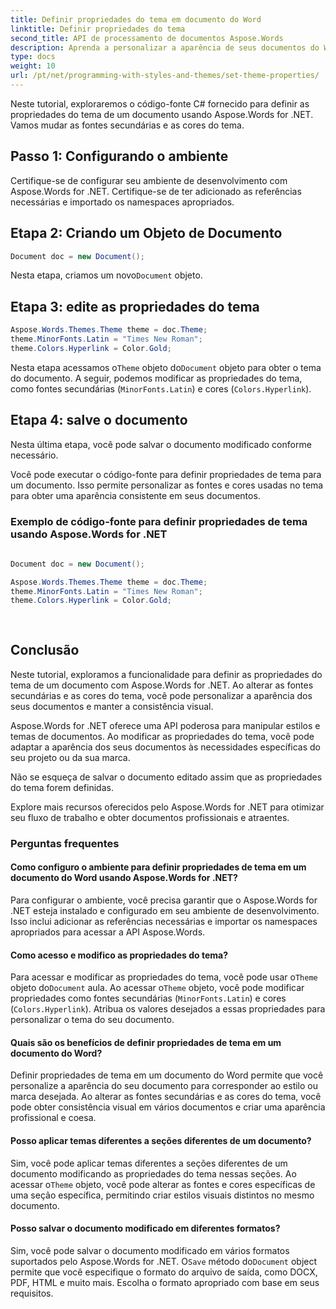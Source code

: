 ```yaml
---
title: Definir propriedades do tema em documento do Word
linktitle: Definir propriedades do tema
second_title: API de processamento de documentos Aspose.Words
description: Aprenda a personalizar a aparência de seus documentos do Word alterando as propriedades do tema com Aspose.Words for .NET. Obtenha resultados profissionais e atraentes.
type: docs
weight: 10
url: /pt/net/programming-with-styles-and-themes/set-theme-properties/
---
```

Neste tutorial, exploraremos o código-fonte C# fornecido para definir as propriedades do tema de um documento usando Aspose.Words for .NET. Vamos mudar as fontes secundárias e as cores do tema.

## Passo 1: Configurando o ambiente

Certifique-se de configurar seu ambiente de desenvolvimento com Aspose.Words for .NET. Certifique-se de ter adicionado as referências necessárias e importado os namespaces apropriados.

## Etapa 2: Criando um Objeto de Documento

```csharp
Document doc = new Document();
```

Nesta etapa, criamos um novo`Document` objeto.

## Etapa 3: edite as propriedades do tema

```csharp
Aspose.Words.Themes.Theme theme = doc.Theme;
theme.MinorFonts.Latin = "Times New Roman";
theme.Colors.Hyperlink = Color.Gold;
```

Nesta etapa acessamos o`Theme` objeto do`Document` objeto para obter o tema do documento. A seguir, podemos modificar as propriedades do tema, como fontes secundárias (`MinorFonts.Latin`) e cores (`Colors.Hyperlink`).

## Etapa 4: salve o documento

Nesta última etapa, você pode salvar o documento modificado conforme necessário.

Você pode executar o código-fonte para definir propriedades de tema para um documento. Isso permite personalizar as fontes e cores usadas no tema para obter uma aparência consistente em seus documentos.

### Exemplo de código-fonte para definir propriedades de tema usando Aspose.Words for .NET 
```csharp
            
Document doc = new Document();

Aspose.Words.Themes.Theme theme = doc.Theme;
theme.MinorFonts.Latin = "Times New Roman";
theme.Colors.Hyperlink = Color.Gold;
            
        
```

## Conclusão

Neste tutorial, exploramos a funcionalidade para definir as propriedades do tema de um documento com Aspose.Words for .NET. Ao alterar as fontes secundárias e as cores do tema, você pode personalizar a aparência dos seus documentos e manter a consistência visual.

Aspose.Words for .NET oferece uma API poderosa para manipular estilos e temas de documentos. Ao modificar as propriedades do tema, você pode adaptar a aparência dos seus documentos às necessidades específicas do seu projeto ou da sua marca.

Não se esqueça de salvar o documento editado assim que as propriedades do tema forem definidas.

Explore mais recursos oferecidos pelo Aspose.Words for .NET para otimizar seu fluxo de trabalho e obter documentos profissionais e atraentes.

### Perguntas frequentes

#### Como configuro o ambiente para definir propriedades de tema em um documento do Word usando Aspose.Words for .NET?

Para configurar o ambiente, você precisa garantir que o Aspose.Words for .NET esteja instalado e configurado em seu ambiente de desenvolvimento. Isso inclui adicionar as referências necessárias e importar os namespaces apropriados para acessar a API Aspose.Words.

#### Como acesso e modifico as propriedades do tema?

 Para acessar e modificar as propriedades do tema, você pode usar o`Theme` objeto do`Document` aula. Ao acessar o`Theme` objeto, você pode modificar propriedades como fontes secundárias (`MinorFonts.Latin`) e cores (`Colors.Hyperlink`). Atribua os valores desejados a essas propriedades para personalizar o tema do seu documento.

#### Quais são os benefícios de definir propriedades de tema em um documento do Word?

Definir propriedades de tema em um documento do Word permite que você personalize a aparência do seu documento para corresponder ao estilo ou marca desejada. Ao alterar as fontes secundárias e as cores do tema, você pode obter consistência visual em vários documentos e criar uma aparência profissional e coesa.

#### Posso aplicar temas diferentes a seções diferentes de um documento?

 Sim, você pode aplicar temas diferentes a seções diferentes de um documento modificando as propriedades do tema nessas seções. Ao acessar o`Theme` objeto, você pode alterar as fontes e cores específicas de uma seção específica, permitindo criar estilos visuais distintos no mesmo documento.

#### Posso salvar o documento modificado em diferentes formatos?

 Sim, você pode salvar o documento modificado em vários formatos suportados pelo Aspose.Words for .NET. O`Save` método do`Document` object permite que você especifique o formato do arquivo de saída, como DOCX, PDF, HTML e muito mais. Escolha o formato apropriado com base em seus requisitos.